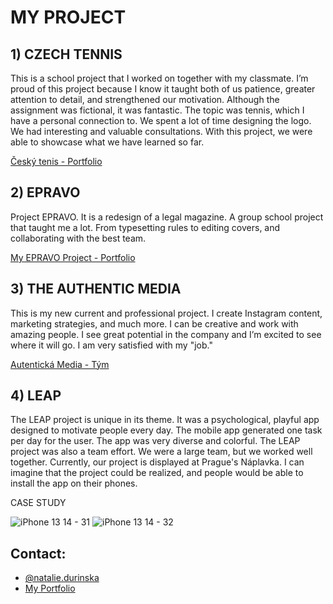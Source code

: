 # MY PROJECT

## 1) CZECH TENNIS
This is a school project that I worked on together with my classmate. I’m proud of this project because I know it taught both of us patience, greater attention to detail, and strengthened our motivation. Although the assignment was fictional, it was fantastic. The topic was tennis, which I have a personal connection to. We spent a lot of time designing the logo. We had interesting and valuable consultations. With this project, we were able to showcase what we have learned so far.

[Český tenis - Portfolio](https://nataliedurinska.myportfolio.com/cesky-tenis)




## 2) EPRAVO
Project EPRAVO. It is a redesign of a legal magazine. A group school project that taught me a lot. From typesetting rules to editing covers, and collaborating with the best team.

[My EPRAVO Project - Portfolio](https://nataliedurinska.myportfolio.com/epravo)




## 3) THE AUTHENTIC MEDIA
This is my new current and professional project. I create Instagram content, marketing strategies, and much more. I can be creative and work with amazing people. I see great potential in the company and I’m excited to see where it will go. I am very satisfied with my "job."

[Autentická Media - Tým](https://www.autentickamedia.cz/tym)




## 4) LEAP
The LEAP project is unique in its theme. It was a psychological, playful app designed to motivate people every day. The mobile app generated one task per day for the user. The app was very diverse and colorful. The LEAP project was also a team effort. We were a large team, but we worked well together. Currently, our project is displayed at Prague's Náplavka. I can imagine that the project could be realized, and people would be able to install the app on their phones.

CASE STUDY


![iPhone 13   14 - 31](https://github.com/user-attachments/assets/2fb1ae24-75be-474e-af92-521158a9a33f)
![iPhone 13   14 - 32](https://github.com/user-attachments/assets/cc899216-cec9-42e8-a98b-214ea72aa1bd)



## Contact:
- [@natalie.durinska](https://www.instagram.com/20nd.59/)
- [My Portfolio](https://nataliedurinska.myportfolio.com/work)
